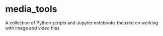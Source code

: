 # media_tools
A collection of Python scripts and Jupyter notebooks focused on working with image and video files
